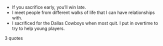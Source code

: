  - If you sacrifice early, you’ll win late.
 - I meet people from different walks of life that I can have relationships with.
 - I sacrificed for the Dallas Cowboys when most quit. I put in overtime to try to help young players.

3 quotes